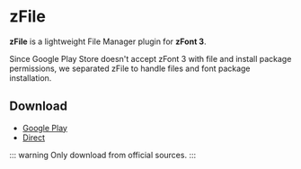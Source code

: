 # zFile

**zFile** is a lightweight File Manager plugin for **zFont 3**.

Since Google Play Store doesn't accept zFont 3 with file and install package permissions, we separated zFile to handle files and font package installation.

## Download

- [Google Play](https://play.google.com/store/apps/details?id=com.htetznaing.zfile)
- [Direct](https://github.com/zFont/Host/releases/download/zFile/zFile_1.0.7.apk)

::: warning
Only download from official sources.
:::